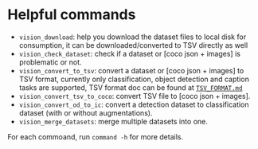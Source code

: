 # Helpful commands

- `vision_download`: help you download the dataset files to local disk for consumption, it can be downloaded/converted to TSV directly as well
- `vision_check_dataset`: check if a dataset or [coco json + images] is problematic or not.
- `vision_convert_to_tsv`: convert a dataset or [coco json + images] to TSV format, currently only classification, object detection and caption tasks are supported, TSV format doc can be found at [`TSV_FORMAT.md`](./TSV_FORMAT.md)
- `vision_convert_tsv_to_coco`: convert TSV file to [coco json + images].
- `vision_convert_od_to_ic`: convert a detection dataset to classification dataset (with or without augmentations).
- `vision_merge_datasets`: merge multiple datasets into one.

For each commoand, run `command -h` for more details.